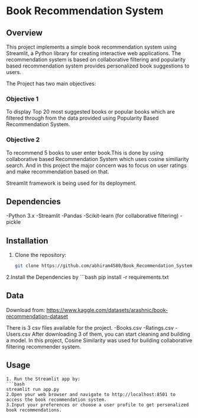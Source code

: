 
# Book Recommendation System

## Overview
This project implements a simple book recommendation system using Streamlit, a Python library for creating interactive web applications. The recommendation system is based on collaborative filtering and popularity based recommendation system provides personalized book suggestions to users.

The Project has two main objectives:

### Objective 1
To display Top 20 most suggested books or popular books which are filtered through from the data provided using Popularity Based Recommendation System.

### Objective 2
To recommend 5 books to user enter book.This is done by using collaborative based Recommendation System which uses cosine similiarity search.
And in this project the major concern was to focus on user ratings and make recommendation based on that.

Streamlit framework is being used for its deployment.

## Dependencies
  -Python 3.x
  -Streamlit
  -Pandas
  -Scikit-learn (for collaborative filtering)
  -pickle 
  
## Installation

1. Clone the repository:

    ```bash
    git clone https://github.com/abhiram4580/Book_Recommendation_System.git
    

2.Install the Dependencies by
    ```bash
    pip install -r requirements.txt


## Data
Download from: https://www.kaggle.com/datasets/arashnic/book-recommendation-dataset

There is 3 csv files available for the project.
    -Books.csv
    -Ratings.csv
    -Users.csv
After downloading 3 of them, you can start cleaning and building a model.
In this project, Cosine Similarity was used for building collaborative filtering recommender system.

## Usage
    1. Run the Streamlit app by:
    ```bash
    streamlit run app.py
    2.Open your web browser and navigate to http://localhost:8501 to access the book recommendation system.
    3.Input your preferences or choose a user profile to get personalized book recommendations.
    


   
  


